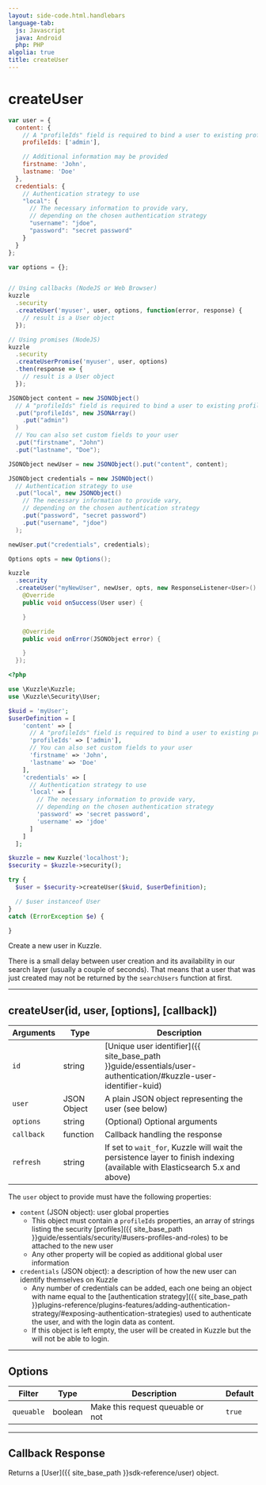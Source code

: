 ```yaml
---
layout: side-code.html.handlebars
language-tab:
  js: Javascript
  java: Android
  php: PHP
algolia: true
title: createUser
---
```


# createUser

```js
var user = {
  content: {
    // A "profileIds" field is required to bind a user to existing profiles
    profileIds: ['admin'],

    // Additional information may be provided
    firstname: 'John',
    lastname: 'Doe'
  },
  credentials: {
    // Authentication strategy to use
    "local": {
      // The necessary information to provide vary,
      // depending on the chosen authentication strategy
      "username": "jdoe",
      "password": "secret password"
    }
  }
};

var options = {};


// Using callbacks (NodeJS or Web Browser)
kuzzle
  .security
  .createUser('myuser', user, options, function(error, response) {
    // result is a User object
  });

// Using promises (NodeJS)
kuzzle
  .security
  .createUserPromise('myuser', user, options)
  .then(response => {
    // result is a User object
  });
```

```java
JSONObject content = new JSONObject()
  // A "profileIds" field is required to bind a user to existing profiles
  .put("profileIds", new JSONArray()
    .put("admin")
  )
  // You can also set custom fields to your user
  .put("firstname", "John")
  .put("lastname", "Doe");

JSONObject newUser = new JSONObject().put("content", content);

JSONObject credentials = new JSONObject()
  // Authentication strategy to use
  .put("local", new JSONObject()
    // The necessary information to provide vary,
    // depending on the chosen authentication strategy
    .put("password", "secret password")
    .put("username", "jdoe")
  );

newUser.put("credentials", credentials);

Options opts = new Options();

kuzzle
  .security
  .createUser("myNewUser", newUser, opts, new ResponseListener<User>() {
    @Override
    public void onSuccess(User user) {

    }

    @Override
    public void onError(JSONObject error) {

    }
  });
```

```php
<?php

use \Kuzzle\Kuzzle;
use \Kuzzle\Security\User;

$kuid = 'myUser';
$userDefinition = [
    'content' => [
      // A "profileIds" field is required to bind a user to existing profiles
      'profileIds' => ['admin'],
      // You can also set custom fields to your user
      'firstname' => 'John',
      'lastname' => 'Doe'
    ],
    'credentials' => [
      // Authentication strategy to use
      'local' => [
        // The necessary information to provide vary,
        // depending on the chosen authentication strategy
        'password' => 'secret password',
        'username' => 'jdoe'
      ]
    ]
  ];

$kuzzle = new Kuzzle('localhost');
$security = $kuzzle->security();

try {
  $user = $security->createUser($kuid, $userDefinition);

  // $user instanceof User
}
catch (ErrorException $e) {

}
```

Create a new user in Kuzzle.

<aside class="notice">
There is a small delay between user creation and its availability in our search layer (usually a couple of seconds).
That means that a user that was just created may not be returned by the <code>searchUsers</code> function at first.
</aside>

---

## createUser(id, user, [options], [callback])

| Arguments | Type | Description |
|---------------|---------|----------------------------------------|
| ``id`` | string | [Unique user identifier]({{ site_base_path }}guide/essentials/user-authentication/#kuzzle-user-identifier-kuid) |
| ``user`` | JSON Object | A plain JSON object representing the user (see below) |
| ``options`` | string | (Optional) Optional arguments |
| ``callback`` | function | Callback handling the response |
| ``refresh`` | string | If set to ``wait_for``, Kuzzle will wait the persistence layer to finish indexing (available with Elasticsearch 5.x and above) | ``undefined`` |


The `user` object to provide must have the following properties:

* `content` (JSON object): user global properties
  * This object must contain a `profileIds` properties, an array of strings listing the security [profiles]({{ site_base_path }}guide/essentials/security/#users-profiles-and-roles) to be attached to the new user 
  * Any other property will be copied as additional global user information
* `credentials` (JSON object): a description of how the new user can identify themselves on Kuzzle
  * Any number of credentials can be added, each one being an object with name equal to the [authentication strategy]({{ site_base_path }}plugins-reference/plugins-features/adding-authentication-strategy/#exposing-authentication-strategies) used to authenticate the user, and with the login data as content.
  * If this object is left empty, the user will be created in Kuzzle but the will not be able to login.

---

## Options

| Filter | Type | Description | Default |
|---------------|---------|----------------------------------------|---------|
| ``queuable`` | boolean | Make this request queuable or not  | ``true`` |

---

## Callback Response

Returns a [User]({{ site_base_path }}sdk-reference/user) object.
